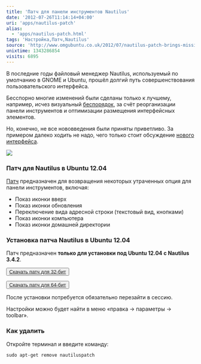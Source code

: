 ```yaml
---
title: 'Патч для панели инструментов Nautilus'
date: '2012-07-26T11:14:14+04:00'
uri: 'apps/nautilus-patch'
alias: 
  - 'apps/nautilus-patch.html'
tags: 'Настройка,Патч,Nautilus'
source: 'http://www.omgubuntu.co.uk/2012/07/nautilus-patch-brings-missing-file-manager-features-back-to-ubuntu'
unixtime: 1343286854
visits: 6895
---
```

В последние годы файловый менеджер Nautilus, используемый по умолчанию в GNOME и Ubuntu, прошёл долгий путь совершенствования пользовательского интерфейса.

Бесспорно многие изменений были сделаны только к лучшему, например, исчез визуальный [беспорядок](http://lh3.ggpht.com/_FJH0hYZmVtc/S9WH9h3T8QI/AAAAAAAAHps/uh1K5Exrwzk/image_thumb%5B3%5D.png?imgmax=800), за счёт реорганизации панели инструментов и оптимизации размещения интерфейсных элементов.

Но, конечно, не все нововведения были приняты приветливо. За примером далеко ходить не надо, чего только стоит обсуждение [нового интерфейса](news/nautilus-3-5-4).

[![](img/2012/07/26/11-00/nautilus-7648677450-o.jpg)](img/2012/07/26/11-00/nautilus-7648677450-o.jpg)

### Патч для Nautilus в Ubuntu 12.04

[Патч](https://launchpad.net/nautiluspatchtogglelocationbar/trunk/nautiluspatchtogglelocationbar/) предназначен для возвращения некоторых утраченных опция для панели инструментов, включая:

*   Показ иконки вверх
*   Показ иконки обновления
*   Переключение вида адресной строки (текстовый вид, кнопками)
*   Показ иконки компьютера
*   Показ иконки домашней директории

### Установка патча Nautilus в Ubuntu 12.04

Патч предназначен **только для установки под Ubuntu 12.04 с Nautilus 3.4.2**.

<button>[Скачать патч для 32-бит](https://launchpad.net/nautiluspatchtogglelocationbar/trunk/nautiluspatchtogglelocationbar/+download/nautiluspatch_v3.4.2-0ubuntu3-2_i386.deb)</button>

<button>[Скачать патч для 64-бит](https://launchpad.net/nautiluspatchtogglelocationbar/trunk/nautiluspatchtogglelocationbar/+download/nautiluspatch_v3.4.2-0ubuntu3-2_amd64.deb)</button>

После установки потребуется обязательно перезайти в сессию.

Настройки можно будет найти в меню «правка → параметры → toolbar».

### Как удалить

Откройте терминал и введите команду:

```
sudo apt-get remove nautiluspatch 
```
